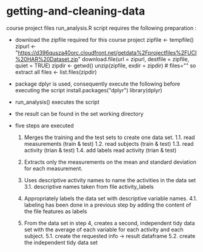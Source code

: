 # getting-and-cleaning-data
course project files
run_analysis.R script requires the following preparation :
- download the zipfile required for this course project 
  zipfile <- tempfile()
  zipurl <- "https://d396qusza40orc.cloudfront.net/getdata%2Fprojectfiles%2FUCI%20HAR%20Dataset.zip"
  download.file(url = zipurl, destfile = zipfile, quiet = TRUE)
  zipdir <- getwd()
  unzip(zipfile, exdir = zipdir) # files="" so extract all
  files <- list.files(zipdir)
  
- package dplyr is used, consequently execute the following before executing the script
  install.packages("dplyr")
  library(dplyr)

- run_analysis() executes the script 
- the result can be found in the set working directory

- five steps are executed
  1. Merges the training and the test sets to create one data set.
  1.1. read measurements (train & test)
  1.2. read subjects (train & test)
  1.3. read activity (trian & test)
  1.4. add labels read activity (trian & test)
  
  2. Extracts only the measurements on the mean and standard deviation 
     for each measurement. 

  3. Uses descriptive activity names to name the activities in the data set
  3.1. descriptive names taken from file activity_labels
        
  4. Appropriately labels the data set with descriptive variable names. 
  4.1. labeling has been done in a previous step by adding the content of the file features as labels
        
  5. From the data set in step 4, creates a second, independent tidy data set 
    with the average of each variable for each activity and each subject.
  5.1. create the requested info -> result dataframe
  5.2. create the independent tidy data set 
        
  
